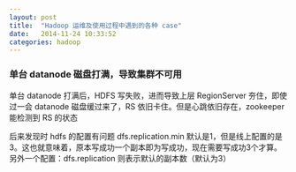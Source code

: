 ```yaml
---
layout: post
title:  "Hadoop 运维及使用过程中遇到的各种 case"
date:   2014-11-24 10:33:52
categories: hadoop
---
```


### 单台 datanode 磁盘打满，导致集群不可用

单台 datanode 打满后，HDFS 写失败，进而导致上层 RegionServer 夯住，即使过一会 datanode 磁盘缓过来了，RS 依旧卡住。但是心跳依旧存在，zookeeper 能检测到 RS 的状态

后来发现时 hdfs 的配置有问题
dfs.replication.min 默认是1，但是线上配置的是3。这也就意味着，原本写成功一个副本即为写成功，现在需要写成功3个才算。
另外一个配置：dfs.replication 则表示默认的副本数（默认为3）


[jekyll-gh]: https://github.com/jekyll/jekyll
[jekyll]:    http://jekyllrb.com

